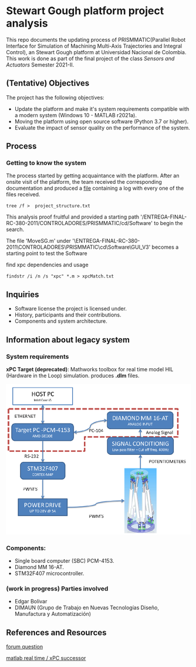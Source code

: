 
# Stewart Gough platform project analysis
This repo documents the updating process of PRISMMATIC(Parallel Robot Interface for Simulation of Machining Multi-Axis Trajectories and Integral Control), an Stewart Gough platform at Universidad Nacional de Colombia. This work is done as part of the final project of the class _Sensors and Actuators_ Semester 2021-II. 

## (Tentative) Objectives
The project has the following objectives:
* Update the platform and make it's system requirements compatible with a modern system (Windows 10 - MATLAB r2021a).
* Moving the platform using open source software (Python 3.7 or higher).
* Evaluate the impact of sensor quality on the performance of the system.


## Process

### Getting to know the system
The process started by getting acquaintance with the platform. After an onsite visit of the platform, the team received the corresponding documentation and produced a [file](project_structure.txt) containing a log with every one of the files received.

```
tree /f >  project_structure.txt
```

This analysis proof fruitful and provided a starting path '/ENTREGA-FINAL-RC-380-2011/CONTROLADORES/PRISMMATIC/cd/Software' to begin the search.

The file 'MoveSG.m' under '\ENTREGA-FINAL-RC-380-2011\CONTROLADORES\PRISMMATIC\cd\Software\GUI_V3\' becomes a starting point to test the Software 

find xpc dependencies and usage 

```
findstr /i /n /s "xpc" *.m > xpcMatch.txt
```

## Inquiries 

* Software license the project is licensed under.
* History, participants and their contributions.
* Components and system architecture.

<!-- Hoja de ruta -->



## Information about legacy system 

### System requirements

**xPC Target (deprecated)**: Mathworks toolbox for real time model HIL (Hardware in the Loop) simulation. produces __.dlm__ files.

![system architecture](media/imgs/system_architecure.png)

### Components:

* Single board computer (SBC) PCM-4153.
* Diamond MM 16-AT.
* STM32F407 microcontroller.

### (work in progress) Parties involved 
* Edgar Bolivar
* DIMAUN (Grupo de Trabajo en Nuevas Tecnologías Diseño, Manufactura y Automatización)

## References and Resources
[forum question](https://www.mathworks.com/matlabcentral/answers/479843-about-xpc-target-and-supproted-ioboard)

[matlab real time / xPC successor](https://www.mathworks.com/products/simulink-real-time.html?s_tid=FX_PR_info)